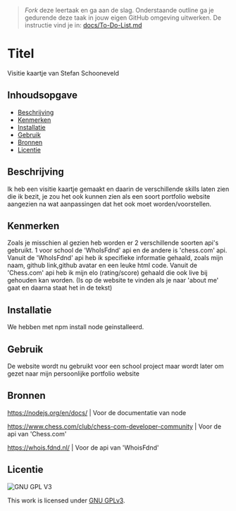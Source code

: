 > _Fork_ deze leertaak en ga aan de slag. Onderstaande outline ga je gedurende deze taak in jouw eigen GitHub omgeving uitwerken. De instructie vind je in: [docs/To-Do-List.md](docs/To-Do-List.md)

# Titel
Visitie kaartje van Stefan Schooneveld

## Inhoudsopgave

  * [Beschrijving](#beschrijving)
  * [Kenmerken](#kenmerken)
  * [Installatie](#installatie)
  * [Gebruik](#gebruik)
  * [Bronnen](#bronnen)
  * [Licentie](#licentie)

## Beschrijving
Ik heb een visitie kaartje gemaakt en daarin de verschillende skills laten zien die ik bezit, je zou het ook kunnen zien als een soort portfolio website aangezien na wat aanpassingen dat het ook moet worden/voorstellen.

## Kenmerken
Zoals je misschien al gezien heb worden er 2 verschillende soorten api's gebruikt. 1 voor school de 'WhoIsFdnd' api en de andere is 'chess.com' api.
Vanuit de 'WhoIsFdnd' api heb ik specifieke informatie gehaald, zoals mijn naam, github link,github avatar en een leuke html code.
Vanuit de 'Chess.com' api heb ik mijn elo (rating/score) gehaald die ook live bij gehouden kan worden. (Is op de website te vinden als je naar 'about me' gaat en daarna staat het in de tekst)

## Installatie
We hebben met npm install node geinstalleerd.

## Gebruik
De website wordt nu gebruikt voor een school project maar wordt later om gezet naar mijn persoonlijke portfolio website

## Bronnen
https://nodejs.org/en/docs/ | Voor de documentatie van node

https://www.chess.com/club/chess-com-developer-community | Voor de api van 'Chess.com'

https://whois.fdnd.nl/ | Voor de api van 'WhoisFdnd'
## Licentie

![GNU GPL V3](https://www.gnu.org/graphics/gplv3-127x51.png)

This work is licensed under [GNU GPLv3](./LICENSE).

